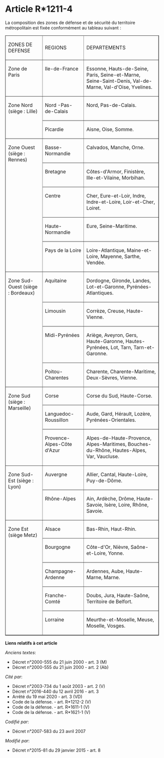 # Article R*1211-4

La composition des zones de défense et de sécurité du territoire métropolitain est fixée conformément au tableau suivant :

<table align="center" border="1" cellpadding="0" cellspacing="0" width="718">
  <thead>
    <tr>
      <td width="151">

ZONES DE DEFENSE

</td>
      <td width="151">

REGIONS

</td>
      <td width="416">

DEPARTEMENTS

</td>
    </tr>
  </thead>
  <tbody>
    <tr>
      <td valign="top" width="151">

Zone de Paris

</td>
      <td valign="top" width="151">

Ile-de-France

</td>
      <td valign="top" width="416">

Essonne, Hauts-de-Seine, Paris, Seine-et-Marne, Seine-Saint-Denis, Val-de-Marne, Val-d'Oise, Yvelines. 

</td>
    </tr>
    <tr>
      <td rowspan="2" valign="top" width="151">

Zone Nord (siège : Lille)

</td>
      <td valign="top" width="151">

Nord -Pas-de-Calais

</td>
      <td valign="top" width="416">

Nord, Pas-de-Calais.

</td>
    </tr>
    <tr>
      <td valign="top" width="151">

Picardie

</td>
      <td valign="top" width="416">

Aisne, Oise, Somme.

</td>
    </tr>
    <tr>
      <td rowspan="5" valign="top" width="151">

Zone Ouest (siège : Rennes)

</td>
      <td valign="top" width="151">

Basse-Normandie

</td>
      <td valign="top" width="416">

Calvados, Manche, Orne.

</td>
    </tr>
    <tr>
      <td valign="top" width="151">

Bretagne

</td>
      <td valign="top" width="416">

Côtes-d'Armor, Finistère, Ille-et-Vilaine, Morbihan.

</td>
    </tr>
    <tr>
      <td valign="top" width="151">

Centre

</td>
      <td valign="top" width="416">

Cher, Eure-et-Loir, Indre, Indre-et-Loire, Loir-et-Cher, Loiret.

</td>
    </tr>
    <tr>
      <td valign="top" width="151">

Haute-Normandie

</td>
      <td valign="top" width="416">

Eure, Seine-Maritime.

</td>
    </tr>
    <tr>
      <td valign="top" width="151">

Pays de la Loire

</td>
      <td valign="top" width="416">

Loire-Atlantique, Maine-et-Loire, Mayenne, Sarthe, Vendée.

</td>
    </tr>
    <tr>
      <td rowspan="4" valign="top" width="151">

Zone Sud-Ouest (siège : Bordeaux)

</td>
      <td valign="top" width="151">

Aquitaine

</td>
      <td valign="top" width="416">

Dordogne, Gironde, Landes, Lot-et-Garonne, Pyrénées-Atlantiques.

</td>
    </tr>
    <tr>
      <td valign="top" width="151">

Limousin

</td>
      <td valign="top" width="416">

Corrèze, Creuse, Haute-Vienne.

</td>
    </tr>
    <tr>
      <td valign="top" width="151">

Midi-Pyrénées

</td>
      <td valign="top" width="416">

Ariège, Aveyron, Gers, Haute-Garonne, Hautes-Pyrénées, Lot, Tarn, Tarn-et-Garonne.

</td>
    </tr>
    <tr>
      <td valign="top" width="151">

Poitou-Charentes

</td>
      <td valign="top" width="416">

Charente, Charente-Maritime, Deux-Sèvres, Vienne.

</td>
    </tr>
    <tr>
      <td rowspan="3" valign="top" width="151">

Zone Sud (siège : Marseille)

</td>
      <td valign="top" width="151">

Corse

</td>
      <td valign="top" width="416">

Corse du Sud, Haute-Corse.

</td>
    </tr>
    <tr>
      <td valign="top" width="151">

Languedoc-Roussillon

</td>
      <td valign="top" width="416">

Aude, Gard, Hérault, Lozère, Pyrénées-Orientales.

</td>
    </tr>
    <tr>
      <td valign="top" width="151">

Provence-Alpes-Côte d'Azur

</td>
      <td valign="top" width="416">

Alpes-de-Haute-Provence, Alpes-Maritimes, Bouches-du-Rhône, Hautes-Alpes, Var, Vaucluse.

</td>
    </tr>
    <tr>
      <td rowspan="2" valign="top" width="151">

Zone Sud-Est (siège : Lyon)

</td>
      <td valign="top" width="151">

Auvergne

</td>
      <td valign="top" width="416">

Allier, Cantal, Haute-Loire, Puy-de-Dôme.

</td>
    </tr>
    <tr>
      <td valign="top" width="151">

Rhône-Alpes

</td>
      <td valign="top" width="416">

Ain, Ardèche, Drôme, Haute-Savoie, Isère, Loire, Rhône, Savoie.

</td>
    </tr>
    <tr>
      <td rowspan="5" valign="top" width="151">

Zone Est (siège Metz)

</td>
      <td valign="top" width="151">

Alsace

</td>
      <td valign="top" width="416">

Bas-Rhin, Haut-Rhin.

</td>
    </tr>
    <tr>
      <td valign="top" width="151">

Bourgogne

</td>
      <td valign="top" width="416">

Côte-d'Or, Nièvre, Saône-et-Loire, Yonne.

</td>
    </tr>
    <tr>
      <td valign="top" width="151">

Champagne-Ardenne

</td>
      <td valign="top" width="416">

Ardennes, Aube, Haute-Marne, Marne.

</td>
    </tr>
    <tr>
      <td valign="top" width="151">

Franche-Comté

</td>
      <td valign="top" width="416">

Doubs, Jura, Haute-Saône, Territoire de Belfort.

</td>
    </tr>
    <tr>
      <td valign="top" width="151">

Lorraine

</td>
      <td valign="top" width="416">

Meurthe-et-Moselle, Meuse, Moselle, Vosges.

</td>
    </tr>
  </tbody>
</table>

**Liens relatifs à cet article**

_Anciens textes_:

  - Décret n°2000-555 du 21 juin 2000 - art. 3 (M)
  - Décret n°2000-555 du 21 juin 2000 - art. 2 (Ab)

_Cité par_:

  - Décret n°2003-734 du 1 août 2003 - art. 2 (V)
  - Décret n°2016-440 du 12 avril 2016 - art. 3
  - Arrêté du 19 mai 2020 - art. 3 (VD)
  - Code de la défense. - art. R*1212-2 (V)
  - Code de la défense. - art. R*1611-1 (V)
  - Code de la défense. - art. R*1621-1 (V)

_Codifié par_:

  - Décret n°2007-583 du 23 avril 2007

_Modifié par_:

  - Décret n°2015-81 du 29 janvier 2015 - art. 8
